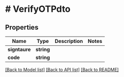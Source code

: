# # VerifyOTPdto

## Properties

Name | Type | Description | Notes
------------ | ------------- | ------------- | -------------
**signtaure** | **string** |  |
**code** | **string** |  |

[[Back to Model list]](../../README.md#models) [[Back to API list]](../../README.md#endpoints) [[Back to README]](../../README.md)
